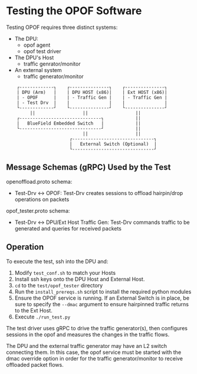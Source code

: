 # Testing the OPOF Software

Testing OPOF requires three distinct systems:
- The DPU:
  * opof agent
  * opof test driver
- The DPU's Host
  * traffic genrator/monitor
- An external system
  * traffic generator/monitor

```
    ┌-------------┐    ┌---------------┐    ┌---------------┐
    | DPU (Arm)   |    | DPU HOST (x86)|    | Ext HOST (x86)|
    | - OPOF      |    | - Traffic Gen |    | - Traffic Gen |
    | - Test Drv  |    |               |    |               |
    └-------------┘    └---------------┘    └---------------┘
         ||                  ||                  ||
    ┌-------------------------------┐            ||
    |   BlueField Embedded Switch   |            ||
    └-------------------------------┘            ||
                             ||                  ||
                        ┌-------------------------------┐
                        |   External Switch (Optional)  |
                        └-------------------------------┘
```

## Message Schemas (gRPC) Used by the Test

openoffload.proto schema:
- Test-Drv <-> OPOF: Test-Drv creates sessions to offload hairpin/drop operations on packets

opof_tester.proto schema:
- Test-Drv <-> DPU/Ext Host Traffic Gen: Test-Drv commands traffic to be generated and queries for received packets

## Operation

To execute the test, ssh into the DPU and:
1. Modify `test_conf.sh` to match your Hosts
2. Install ssh keys onto the DPU Host and External Host.
3. `cd` to the `test/opof_tester` directory
4. Run the `install_prereqs.sh` script to install the required python modules
5. Ensure the OPOF service is running. If an External Switch is in place, be sure
   to specify the `--dmac` argument to ensure hairpinned traffic returns to the Ext Host.
6. Execute `./run_test.py`

The test driver uses gRPC to drive the traffic generator(s), then configures sessions in the opof and measures the changes in the traffic flows.

The DPU and the external traffic generator may have an L2 switch connecting them. In this case, the opof service must be started with the dmac override option in order for the traffic generator/monitor to receive offloaded packet flows.

